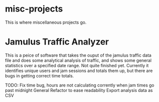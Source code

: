 # misc-projects
This is where miscellaneous projects go. 

# Jamulus Traffic Analyzer

This is a peice of software that takes the ouput of the jamulus traffic data file and does some analytical analysis of traffic, and shows
some general statistics over a specified date range. Not quite finished yet. Currently it identifies unique users and jam sessions and totals them up,
but there are bugs in getting correct time totals. 

TODO:
Fix time bug, hours are not calculating corrently when jam times go past midnight
General Refactor to ease readability
Export analysis data as CSV
